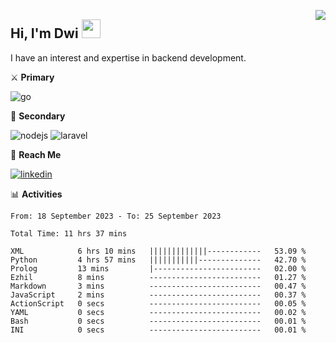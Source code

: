 [<img src="https://komarev.com/ghpvc/?username=masred&color=green&style=flat-square&label=Profile+Views" align="right">](github.com/masred)

## Hi, I'm Dwi <img src="https://raw.githubusercontent.com/MartinHeinz/MartinHeinz/master/wave.gif" width="30px">

I have an interest and expertise in backend development.

⚔️ **Primary**

![go](https://img.shields.io/badge/---?logo=go&label=Golang&style=social)

🔪 **Secondary**

![nodejs](https://img.shields.io/badge/---?logo=node.js&label=Node.js&style=social&logoColor=green)
![laravel](https://img.shields.io/badge/---?logo=laravel&label=Laravel&style=social)

🔗 **Reach Me**

[![linkedin](https://img.shields.io/badge/---?logo=linkedin&label=LinkedIn&style=social)](https://linkedin.com/in/dwifitriyanto)

📊 **Activities**

<!--START_SECTION:waka-->

```all_time
From: 18 September 2023 - To: 25 September 2023

Total Time: 11 hrs 37 mins

XML            6 hrs 10 mins   |||||||||||||------------   53.09 %
Python         4 hrs 57 mins   |||||||||||--------------   42.70 %
Prolog         13 mins         |------------------------   02.00 %
Ezhil          8 mins          -------------------------   01.27 %
Markdown       3 mins          -------------------------   00.47 %
JavaScript     2 mins          -------------------------   00.37 %
ActionScript   0 secs          -------------------------   00.05 %
YAML           0 secs          -------------------------   00.02 %
Bash           0 secs          -------------------------   00.01 %
INI            0 secs          -------------------------   00.01 %
```

<!--END_SECTION:waka-->

